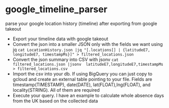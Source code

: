 # google_timeline_parser
parse your google location history (timeline) after exporting from google takeout

* Export your timeline data with google takeout
* Convert the json into a smaller JSON only with the fields we want using jq `cat LocationHistory.json |jq "[.locations[] | {latitudeE7, longitudeE7, timestampMs}]" > filtered_locations.json ` 
* Convert the json summary into CSV with jsonv `cat filtered_locations.json |jsonv  latitudeE7,longitudeE7,timestampMs > filtered_locations.csv` 
* Import the csv into your db. If using BigQuery you can just copy to gcloud and create an external table pointing to your file. Fields are timestamp(TIMESTAMP), date(DATE), lat(FLOAT),lng(FLOAT), and locality(STRING). All of them are required
* Execute your query. I have an example to calculate whole absence days from the UK based on the collected data
